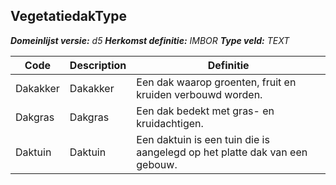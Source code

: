 ﻿## VegetatiedakType

*__Domeinlijst versie:__ d5*
*__Herkomst definitie:__ IMBOR*
*__Type veld:__ TEXT*

|__Code__ |__Description__ |__Definitie__	|
|	---	|	---	|   ---	| 
| Dakakker | Dakakker | Een dak waarop groenten, fruit en kruiden verbouwd worden. |
| Dakgras | Dakgras | Een dak bedekt met gras- en kruidachtigen. |
| Daktuin | Daktuin | Een daktuin is een tuin die is aangelegd op het platte dak van een gebouw. |
